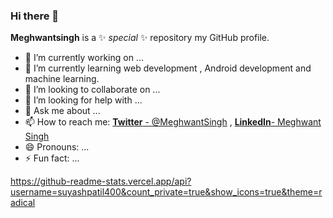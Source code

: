 ### Hi there 👋


**Meghwantsingh** is a ✨ _special_ ✨ repository my GitHub profile.



- 🔭 I’m currently working on ...
- 🌱 I’m currently learning web development , Android development and machine learning.
- 👯 I’m looking to collaborate on ...
- 🤔 I’m looking for help with ...
- 💬 Ask me about ...
- 📫 How to reach me: [**Twitter** - @MeghwantSingh](https://twitter.com/MeghwantSingh) ,  [**LinkedIn**- Meghwant Singh](https://www.linkedin.com/in/meghwant-singh-rana-042464207/)
- 😄 Pronouns: ...
- ⚡ Fun fact: ...


https://github-readme-stats.vercel.app/api?username=suyashpatil400&count_private=true&show_icons=true&theme=radical
